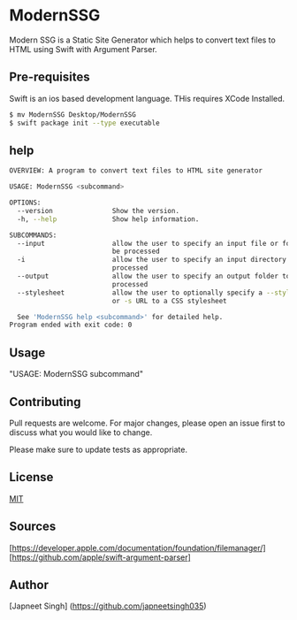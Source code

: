 # ModernSSG
 Modern SSG is a Static Site Generator which helps to convert text files to HTML using Swift with Argument Parser.

## Pre-requisites
Swift is an ios based development language. THis requires XCode Installed.

```bash
$ mv ModernSSG Desktop/ModernSSG
$ swift package init --type executable
```

## help
```bash
OVERVIEW: A program to convert text files to HTML site generator

USAGE: ModernSSG <subcommand>

OPTIONS:
  --version               Show the version.
  -h, --help              Show help information.

SUBCOMMANDS:
  --input                 allow the user to specify an input file or folder to
                          be processed
  -i                      allow the user to specify an input directory to be
                          processed
  --output                allow the user to specify an output folder to be
                          processed
  --stylesheet            allow the user to optionally specify a --stylesheet
                          or -s URL to a CSS stylesheet 

  See 'ModernSSG help <subcommand>' for detailed help.
Program ended with exit code: 0
```

## Usage
"USAGE: ModernSSG subcommand"

## Contributing
Pull requests are welcome. For major changes, please open an issue first to discuss what you would like to change.

Please make sure to update tests as appropriate.

## License
[MIT](https://choosealicense.com/licenses/mit/)

## Sources
[https://developer.apple.com/documentation/foundation/filemanager/]
[https://github.com/apple/swift-argument-parser]

## Author
[Japneet Singh] (https://github.com/japneetsingh035)
